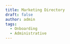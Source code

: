 ```yaml
---
title: Marketing Directory
draft: false
author: admin
tags:
  - Onboarding
  - Administrative
---
```

